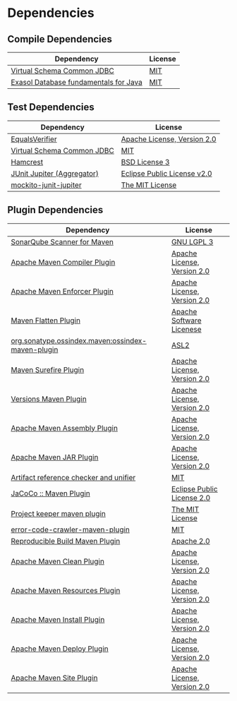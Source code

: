 <!-- @formatter:off -->
# Dependencies

## Compile Dependencies

| Dependency                                 | License  |
| ------------------------------------------ | -------- |
| [Virtual Schema Common JDBC][0]            | [MIT][1] |
| [Exasol Database fundamentals for Java][2] | [MIT][1] |

## Test Dependencies

| Dependency                      | License                          |
| ------------------------------- | -------------------------------- |
| [EqualsVerifier][3]             | [Apache License, Version 2.0][4] |
| [Virtual Schema Common JDBC][0] | [MIT][1]                         |
| [Hamcrest][5]                   | [BSD License 3][6]               |
| [JUnit Jupiter (Aggregator)][7] | [Eclipse Public License v2.0][8] |
| [mockito-junit-jupiter][9]      | [The MIT License][10]            |

## Plugin Dependencies

| Dependency                                              | License                           |
| ------------------------------------------------------- | --------------------------------- |
| [SonarQube Scanner for Maven][11]                       | [GNU LGPL 3][12]                  |
| [Apache Maven Compiler Plugin][13]                      | [Apache License, Version 2.0][14] |
| [Apache Maven Enforcer Plugin][15]                      | [Apache License, Version 2.0][14] |
| [Maven Flatten Plugin][16]                              | [Apache Software Licenese][4]     |
| [org.sonatype.ossindex.maven:ossindex-maven-plugin][17] | [ASL2][4]                         |
| [Maven Surefire Plugin][18]                             | [Apache License, Version 2.0][14] |
| [Versions Maven Plugin][19]                             | [Apache License, Version 2.0][14] |
| [Apache Maven Assembly Plugin][20]                      | [Apache License, Version 2.0][14] |
| [Apache Maven JAR Plugin][21]                           | [Apache License, Version 2.0][14] |
| [Artifact reference checker and unifier][22]            | [MIT][1]                          |
| [JaCoCo :: Maven Plugin][23]                            | [Eclipse Public License 2.0][24]  |
| [Project keeper maven plugin][25]                       | [The MIT License][26]             |
| [error-code-crawler-maven-plugin][27]                   | [MIT][1]                          |
| [Reproducible Build Maven Plugin][28]                   | [Apache 2.0][4]                   |
| [Apache Maven Clean Plugin][29]                         | [Apache License, Version 2.0][14] |
| [Apache Maven Resources Plugin][30]                     | [Apache License, Version 2.0][14] |
| [Apache Maven Install Plugin][31]                       | [Apache License, Version 2.0][14] |
| [Apache Maven Deploy Plugin][32]                        | [Apache License, Version 2.0][14] |
| [Apache Maven Site Plugin][33]                          | [Apache License, Version 2.0][14] |

[0]: https://github.com/exasol/virtual-schema-common-jdbc
[1]: https://opensource.org/licenses/MIT
[2]: https://github.com/exasol/db-fundamentals-java
[3]: http://www.jqno.nl/equalsverifier
[4]: http://www.apache.org/licenses/LICENSE-2.0.txt
[5]: http://hamcrest.org/JavaHamcrest/
[6]: http://opensource.org/licenses/BSD-3-Clause
[7]: https://junit.org/junit5/
[8]: https://www.eclipse.org/legal/epl-v20.html
[9]: https://github.com/mockito/mockito
[10]: https://github.com/mockito/mockito/blob/main/LICENSE
[11]: http://sonarsource.github.io/sonar-scanner-maven/
[12]: http://www.gnu.org/licenses/lgpl.txt
[13]: https://maven.apache.org/plugins/maven-compiler-plugin/
[14]: https://www.apache.org/licenses/LICENSE-2.0.txt
[15]: https://maven.apache.org/enforcer/maven-enforcer-plugin/
[16]: https://www.mojohaus.org/flatten-maven-plugin/
[17]: https://sonatype.github.io/ossindex-maven/maven-plugin/
[18]: https://maven.apache.org/surefire/maven-surefire-plugin/
[19]: http://www.mojohaus.org/versions-maven-plugin/
[20]: https://maven.apache.org/plugins/maven-assembly-plugin/
[21]: https://maven.apache.org/plugins/maven-jar-plugin/
[22]: https://github.com/exasol/artifact-reference-checker-maven-plugin
[23]: https://www.jacoco.org/jacoco/trunk/doc/maven.html
[24]: https://www.eclipse.org/legal/epl-2.0/
[25]: https://github.com/exasol/project-keeper/
[26]: https://github.com/exasol/project-keeper/blob/main/LICENSE
[27]: https://github.com/exasol/error-code-crawler-maven-plugin
[28]: http://zlika.github.io/reproducible-build-maven-plugin
[29]: https://maven.apache.org/plugins/maven-clean-plugin/
[30]: https://maven.apache.org/plugins/maven-resources-plugin/
[31]: https://maven.apache.org/plugins/maven-install-plugin/
[32]: https://maven.apache.org/plugins/maven-deploy-plugin/
[33]: https://maven.apache.org/plugins/maven-site-plugin/
